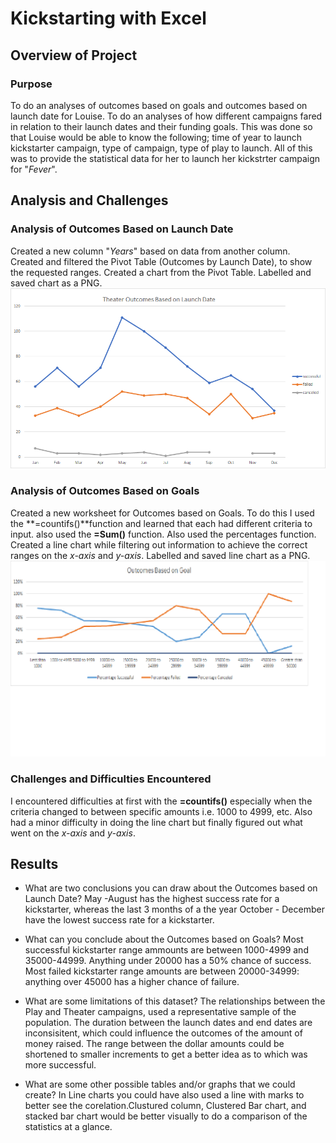 # Kickstarting with Excel

## Overview of Project

### Purpose
To do an analyses of outcomes based on goals and outcomes based on launch date for Louise. 
To do an analyses of how different campaigns fared in relation to their launch dates and their funding goals.
This was done so that Louise would be able to know the following; time of year to launch kickstarter campaign, type of campaign, type of play to launch.  All of this was to provide the statistical data for her to launch her kickstrter campaign for "_Fever_".

## Analysis and Challenges


### Analysis of Outcomes Based on Launch Date
Created a new column "_Years_" based on data from another column. Created and filtered the Pivot Table (Outcomes by Launch Date), to show the requested ranges. Created a chart from the Pivot Table. Labelled and saved chart as a PNG.
<img src="Resources\Theater Outcomes Based on Launch Date.png">

### Analysis of Outcomes Based on Goals
Created a new worksheet for Outcomes based on Goals. To do this I used the **=countifs()**function and learned that each had different criteria to input. also used the **=Sum()** function. Also used the percentages function.  Created a line chart while filtering out information to achieve the correct ranges on the _x-axis_ and _y-axis_. Labelled and saved line chart as a PNG.
<img src="Resources\Outcomes based on Goal.png">


### Challenges and Difficulties Encountered
I encountered difficulties at first with the **=countifs()** especially when the criteria changed to between specific amounts i.e. 1000 to 4999, etc. Also had a minor difficulty in doing the line chart but finally figured out what went on the _x-axis_ and _y-axis_.

## Results

- What are two conclusions you can draw about the Outcomes based on Launch Date?
May -August has the highest success rate for a kickstarter, whereas the last 3 months of a the year October - December have the lowest success rate for a kickstarter.

- What can you conclude about the Outcomes based on Goals?
Most successful kickstarter range ammounts are between 1000-4999 and 35000-44999. Anything under 20000 has a 50% chance of success.
Most failed kickstarter range amounts are between 20000-34999: anything over 45000 has a higher chance of failure.

- What are some limitations of this dataset?
The relationships between the Play and Theater campaigns, used a representative sample of the population.
The duration between the launch dates and end dates are inconsisitent, which could influence the outcomes of the amount of money raised.
The range between the dollar amounts could be shortened to smaller increments to get a better idea as to which was more successful.

- What are some other possible tables and/or graphs that we could create?
In Line charts you could have also used a line with marks to better see the corelation.Clustured column, Clustered Bar chart, and stacked bar chart would be better visually to do a comparison of the statistics at a glance.
